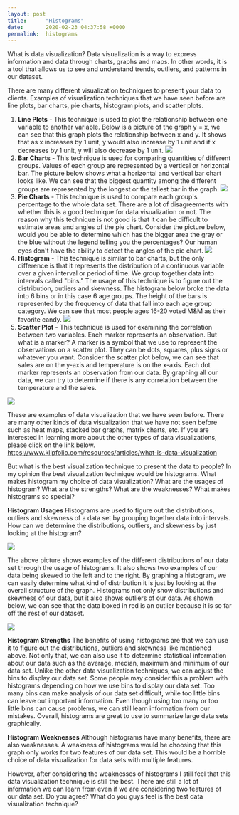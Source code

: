 ```yaml
---
layout: post
title:      "Histograms"
date:       2020-02-23 04:37:58 +0000
permalink:  histograms
---
```


What is data visualization? Data visualization is a way to express information and data through charts, graphs and maps. In other words, it is a tool that allows us to see and understand trends, outliers, and patterns in our dataset. 

There are many different visualization techniques to present your data to clients. Examples of visualization techniques that we have seen before are line plots, bar charts, pie charts, histogram plots, and scatter plots.

1. **Line Plots** - This technique is used to plot the relationship between one variable to another variable. Below is a picture of the graph y = x, we can see that this graph plots the relationship between x and y. It shows that as x increases by 1 unit, y would also increase by 1 unit and if x decreases by 1 unit, y will also decrease by 1 unit.
![](https://i.imgur.com/fanEflH.png)
2. **Bar Charts** - This technique is used for comparing quantities of different groups. Values of each group are represented by a vertical or horizontal bar. The picture below shows what a horizontal and vertical bar chart looks like. We can see that the biggest quantity among the different groups are represented by the longest or the tallest bar in the graph. 
![](https://www.macmillanhighered.com/BrainHoney/Resource/6698/digital_first_content/trunk/test/techcomm11e_full/asset/images/ch12/73375_MAR11E_CH12_12UN35.jpg)
3. **Pie Charts** - This technique is used to compare each group's percentage to the whole data set. There are a lot of disagreements with whether this is a good technique for data visualization or not. The reason why this technique is not good is that it can be difficult to estimate areas and angles of the pie chart. Consider the picture below, would you be able to determine which has the bigger area the gray or the blue without the legend telling you the percentages? Our human eyes don't have the ability to detect the angles of the pie chart.
![](https://chartio.com/assets/11f089/tutorials/charts/pie-charts/a61590654778849cb4b4dfdbd857aba87e11df9d22bbac1c0134caf68419e766/pie-chart-bestpractices-2.png)
4. **Histogram** - This technique is similar to bar charts, but the only difference is that it represents the distribution of a continuous variable over a given interval or period of time. We group together data into intervals called "bins." The usage of this technique is to figure out the distribution, outliers and skewness. The histogram below broke the data into 6 bins or in this case 6 age groups. The height of the bars is represented by the frequency of data that fall into each age group category. We can see that most people ages 16-20 voted M&M as their favorite candy.
![](https://mathbitsnotebook.com/Algebra1/StatisticsData/HistoColor2.jpg)
5. **Scatter Plot** - This technique is used for examining the correlation between two variables. Each marker represents an observation. But what is a marker? A marker is a symbol that we use to represent the observations on a scatter plot. They can be dots, squares, plus signs or whatever you want. Consider the scatter plot below, we can see that sales are on the y-axis and temperature is on the x-axis. Each dot marker represents an observation from our data. By graphing all our data, we can try to determine if there is any correlation between the temperature and the sales. 

![](https://www.mathsisfun.com/data/images/scatter-ice-cream1.svg)

These are examples of data visualization that we have seen before. There are many other kinds of data visualization that we have not seen before such as heat maps, stacked bar graphs, matrix charts, etc. If you are interested in learning more about the other types of data visualizations, please click on the link below.
https://www.klipfolio.com/resources/articles/what-is-data-visualization

But what is the best visualization technique to present the data to people? In my opinion the best visualization technique would be histograms. What makes histogram my choice of data visualization? What are the usages of histogram? What are the strengths? What are the weaknesses? What makes histograms so special? 

**Histogram Usages**
Histograms are used to figure out the distributions, outliers and skewness of a data set by grouping together data into intervals. How can we determine the distributions, outliers, and skewness by just looking at the histogram? 

![](https://chartio.com/assets/7fe114/tutorials/charts/histograms/64918b209c6e60b56bee9d8c7ba22dcd854370078e6b8377f272c85119080728/histogram-example-2.png)

The above picture shows examples of the different distributions of our data set through the usage of histograms. It also shows two examples of our data being skewed to the left and to the right. By graphing a histogram, we can easily determine what kind of distribution it is just by looking at the overall structure of the graph. Histograms not only show distributions and skewness of our data, but it also shows outliers of our data. As shown below, we can see that the data boxed in red is an outlier because it is so far off the rest of our dataset. 

![](https://i0.wp.com/statisticsbyjim.com/wp-content/uploads/2019/02/histogram_outlier.png?resize=576%2C384)

**Histogram Strengths**
The benefits of using histograms are that we can use it to figure out the distributions, outliers and skewness like mentioned above. Not only that, we can also use it to determine statistical information about our data such as the average, median, maximum and minimum of our data set. Unlike the other data visualization techniques, we can adjust the bins to display our data set. Some people may consider this a problem with histograms depending on how we use bins to display our data set. Too many bins can make analysis of our data set difficult, while too little bins can leave out important information. Even though using too many or too little bins can cause problems, we can still learn information from our mistakes. Overall, histograms are great to use to summarize large data sets graphically.

**Histogram Weaknesses**
Although histograms have many benefits, there are also weaknesses. A weakness of histograms would be choosing that this graph only works for two features of our data set. This would be a horrible choice of data visualization for data sets with multiple features. 

However, after considering the weaknesses of histograms I still feel that this data visualization technique is still the best. There are still a lot of information we can learn from even if we are considering two features of our data set. Do you agree? What do you guys feel is the best data visualization technique?

